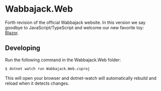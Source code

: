 ﻿# Wabbajack.Web

Forth revision of the official Wabbajack website. In this version we say goodbye to JavaScript/TypeScript and welcome our new favorite toy: [Blazor](https://docs.microsoft.com/en-us/aspnet/core/blazor/).

## Developing

Run the following command in the Wabbajack.Web folder:

```bash
$ dotnet watch run Wabbajack.Web.csproj
```

This will open your browser and dotnet-watch will automatically rebuild and reload when it detects changes.